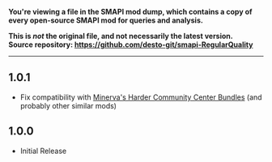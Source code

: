 **You're viewing a file in the SMAPI mod dump, which contains a copy of every open-source SMAPI mod
for queries and analysis.**

**This is _not_ the original file, and not necessarily the latest version.**  
**Source repository: https://github.com/desto-git/smapi-RegularQuality**

----

## 1.0.1

- Fix compatibility with [Minerva's Harder Community Center Bundles](https://www.moddrop.com/stardew-valley/mods/580704)
(and probably other similar mods)

## 1.0.0

- Initial Release